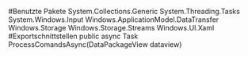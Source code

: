 #Benutzte Pakete
System.Collections.Generic
System.Threading.Tasks
System.Windows.Input
Windows.ApplicationModel.DataTransfer
Windows.Storage
Windows.Storage.Streams
Windows.UI.Xaml
#Exportschnittstellen
public async Task ProcessComandsAsync(DataPackageView dataview)
